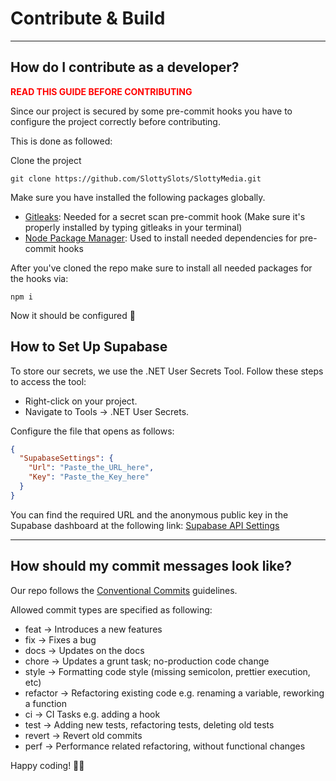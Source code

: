 # Contribute & Build 

---

## How do I contribute as a developer?
<p style="color: red;"><b>READ THIS GUIDE BEFORE CONTRIBUTING</b></p>

Since our project is secured by some pre-commit hooks you have to configure the project correctly before contributing.

This is done as followed:

Clone the project

```git clone https://github.com/SlottySlots/SlottyMedia.git```

Make sure you have installed the following packages globally.

- <a href="https://gitleaks.io/">Gitleaks</a>: Needed for a secret scan pre-commit hook (Make sure it's properly installed by typing gitleaks in your terminal)
- <a href="https://www.npmjs.com/">Node Package Manager</a>: Used to install needed dependencies for pre-commit hooks

After you've cloned the repo make sure to install all needed packages for the hooks via:

```npm i```

Now it should be configured 🚀

## How to Set Up Supabase
To store our secrets, we use the .NET User Secrets Tool. Follow these steps to access the tool:

- Right-click on your project.
- Navigate to Tools -> .NET User Secrets.

Configure the file that opens as follows:

```json
{
  "SupabaseSettings": {
    "Url": "Paste_the_URL_here",
    "Key": "Paste_the_Key_here"
  }
}
```
You can find the required URL and the anonymous public key in the Supabase dashboard at the following link:
[Supabase API Settings](https://supabase.com/dashboard/project/oxihxgwmffwsuzthwaqo/settings/api)

---

## How should my commit messages look like?

Our repo follows the <a href="https://www.conventionalcommits.org/en/v1.0.0/">Conventional Commits</a> guidelines.

Allowed commit types are specified as following:

- feat -> Introduces a new features
- fix -> Fixes a bug
- docs -> Updates on the docs
- chore -> Updates a grunt task; no-production code change
- style -> Formatting code style (missing semicolon, prettier execution, etc)
- refactor -> Refactoring existing code e.g. renaming a variable, reworking a function
- ci -> CI Tasks e.g. adding a hook
- test -> Adding new tests, refactoring tests, deleting old tests
- revert -> Revert old commits
- perf -> Performance related refactoring, without functional changes


Happy coding! 🥳🚀
